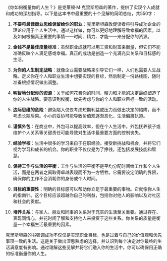 《你如何衡量你的人生？》是克莱顿·M·克里斯坦森的著作，提供了实现个人成就和成功的深刻指导。以下是这本书中最重要的十个见解的简明总结，共550字：

1. **不要将最佳商业思维保留给你的职业**：克里斯坦森敦促读者将引导成功企业的理论应用于个人生活中。通过这样做，你可以更好地理解导致幸福的因素，以及如何根据真正重要的事情——时间、精力、才能——来分配你的资源。

2. **金钱不是最佳度量标准**：虽然职业成就可以用工资和财富来衡量，但它们不能准确反映个人满足感或幸福。真正的成功是创造一个充满充实关系和目标感的生活。

3. **为你的人生制定战略**：就像企业需要战略来引导它们一样，人们也需要人生战略。定义你在个人和职业生活中想要实现的目标，然后制定一份路线图，随时准备根据情况做出调整。

4. **明智地分配你的资源**：关于如何花费你的时间、精力和才能的决定最终塑造了你的人生战略。要意识到权衡，优先考虑与你的个人和职业目标一致的活动。

5. **边际思维的危险**：避免陷入仅仅考虑短期利益或压力而做出决定的陷阱，而不考虑长期后果。小小的妥协可能导致价值观逐渐恶化，生活偏离轨道。

6. **谨慎外包**：在商业中，外包可以提高效率，但在个人生活中，外包抚养孩子或维护个人关系等关键责任可能导致对生活中最重要方面的控制丧失。

7. **经验学校**：生活中很多的学习来自于在职经验。接受新挑战和机会，并将它们视为学习和成长的机会。你的职业不仅仅是为了挣钱，还包括发展技能和智慧。

8. **保持工作与生活的平衡**：工作与生活的平衡不是平均分配时间给工作和个人生活，而是在两者之间取得卓越表现而不为一方牺牲。它需要设定明确的界限，确保你的工作不会消耗你的身份或个人时间。

9. **目标的重要性**：明确的目标感可以帮助你立足于最重要的事物。它就像你人生的指南针。这个目标应该超越你自己的利益，包括你对他人的影响以及对社区和社会的贡献。

10. **培养关系**：与家人、朋友和同事的关系对于充实的生活至关重要。通过存在、表现同情心，并花时间了解和支持他人来投资于这些关系。你关系的质量是衡量一个幸福生活最重要的因素。

克里斯坦森的书强调成功不仅仅是实现职业目标，也是过着与自己的价值观和优先事项一致的生活。这是关于做出深思熟虑的选择，并认识到每个决定对你最终的生活满意度有影响。通过理解这些见解并将它们融入你的生活中，你可以确保用正确的标准衡量你的人生。